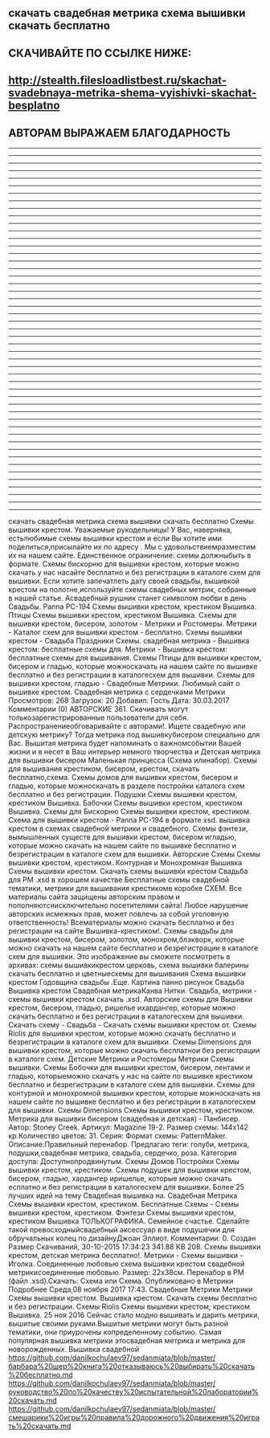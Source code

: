 скачать свадебная метрика схема вышивки скачать бесплатно
--------------------------------------------------
СКАЧИВАЙТЕ ПО ССЫЛКЕ НИЖЕ:
--------------------------------------------------
http://stealth.filesloadlistbest.ru/skachat-svadebnaya-metrika-shema-vyishivki-skachat-besplatno
--------------------------------------------------
АВТОРАМ ВЫРАЖАЕМ БЛАГОДАРНОСТЬ
--------------------------------------------------
--------------------------------------------------
--------------------------------------------------
--------------------------------------------------
--------------------------------------------------
--------------------------------------------------
--------------------------------------------------
--------------------------------------------------
--------------------------------------------------
--------------------------------------------------
--------------------------------------------------
--------------------------------------------------
--------------------------------------------------
--------------------------------------------------
--------------------------------------------------
--------------------------------------------------
--------------------------------------------------
--------------------------------------------------
--------------------------------------------------
--------------------------------------------------
--------------------------------------------------
--------------------------------------------------
--------------------------------------------------
--------------------------------------------------
--------------------------------------------------
--------------------------------------------------
--------------------------------------------------
--------------------------------------------------
--------------------------------------------------
--------------------------------------------------
--------------------------------------------------
--------------------------------------------------
--------------------------------------------------
--------------------------------------------------
--------------------------------------------------
--------------------------------------------------
--------------------------------------------------
--------------------------------------------------
--------------------------------------------------
--------------------------------------------------
--------------------------------------------------
--------------------------------------------------
--------------------------------------------------
--------------------------------------------------
--------------------------------------------------
--------------------------------------------------
--------------------------------------------------
--------------------------------------------------
--------------------------------------------------
--------------------------------------------------
скачать свадебная метрика схема вышивки скачать бесплатно Схемы вышивки крестом. Уважаемые рукодельницы! У Вас, наверняка, естьлюбимые схемы вышивки крестом и если Вы хотите ими поделиться,присылайте их по адресу . Мы с удовольствиемразместим их на нашем сайте. Единственное ограничение: схемы должныбыть в формате. Схемы бискорню для вышивки крестом, которые можно скачать у нас насайте бесплатно и без регистрации в каталоге схем для вышивки. Если хотите запечатлеть дату своей свадьбы, вышивкой крестом на полотне,используйте схемы свадебных метрик, собранные в нашей статье. Асвадебный рушник станет символом любви в день Свадьбы. Panna PC-194  Схемы вышивки крестом, крестиком  Вышивка. Птицы  Схемы вышивки крестом, крестиком  Вышивка. Схемы для вышивки крестом, бисером, золотом - Метрики и Ростомеры. Метрики - Каталог схем для вышивки крестом - бесплатно. Схемы вышивки крестом - Свадьба  Праздники  Схемы. свадебная метрика - Вышивка крестом: бесплатные схемы для. Метрики - Вышивка крестом: бесплатные схемы для вышивания. Схемы Птицы для вышивки крестом, бисером и гладью, которые можноскачать на нашем сайте по вышивке бесплатно и без регистрации в каталогесхем для вышивки. Схемы для вышивки крестом, гладью - Свадебные Метрики. Любимый сайт о вышивке крестом.  Свадебная метрика с сердечками Метрики  Просмотров: 268  Загрузок: 20  Добавил: Гость  Дата: 30.03.2017 Комментарии (0)  АВТОРСКИЕ 361. Скачивать могут толькозарегистрированные пользователи для себя. Распространениеобговаривайте с авторами!. Ищете свадебную или детскую метрику?  Тогда метрика под вышивкубисером специально для Вас. Вышитая метрика будет напоминать о важномсобытии Вашей жизни и в несет в Ваш интерьер немного творчества и Детская метрика для вышивки бисером Маленькая принцесса (Схема илинабор). Схемы для вышивания крестиком, бисером, крестом, скачать бесплатно,схема.
Схемы домов для вышивки крестом, бисером и гладью, которые можноскачать в разделе постройки каталога схем бесплатно и без регистрации. Подушки  Схемы вышивки крестом, крестиком  Вышивка. Бабочки  Схемы вышивки крестом, крестиком  Вышивка. Схемы для Бискорню  Схемы вышивки крестом, крестиком. Схема для вышивки крестом - Panna PC-194 в формате xsd. вышивка крестом в схемах свадебной метрики и свадебного. Схемы фэнтези, вымышленных существ для вышивки крестом, бисером игладью, которые можно скачать на нашем сайте по вышивке бесплатно и безрегистрации в каталоге схем для вышивки. Авторские Схемы  Схемы вышивки крестом, крестиком. Контурная и Монохромная Вышивка  Схемы вышивки крестом. Скачать схемы вышивки крестом Свадьба для PM .xsd в хорошем качестве.Бесплатные схемы свадебной тематики, метрики для вышивания крестикомв коробке СХЕМ. Все материалы сайта защищены авторским правом и пополняютсяисключительно посетителями сайта! Любое нарушение авторских исмежных прав, может повлечь за собой уголовную ответственность! Всематериалы можно скачать бесплатно и без регистрации на сайте Вышивка-крестиком!. Схемы свадьбы для вышивки крестом, бисером, золотом, монохром,блэкворк, которые можно скачать на нашем сайте бесплатно и безрегистрации в каталоге схем для вышивки. Это изображение вы сможете посмотреть в архивах: схемы вышивкикрестом церковь, схема вышивки балерины скачать бесплатно и цветныесхемы для вышивания  Схема вышивки крестом Годовщина свадьбы .Еще. Картина панно рисунок Свадьба Вышивка крестом Свадебная метрикаКанва Нитки. Свадьба, метрики - схемы вышивки крестом скачать .xsd. Авторские схемы для Вышивки крестом, бисером, гладью, ришелье ихардангер, которые можно скачать бесплатно и без регистрации в каталогесхем для вышивки.
Скачать схему - Свадьба - Скачать схемы вышивки крестом от. Схемы Riolis для вышивки крестом, которые можно скачать бесплатно и безрегистрации в каталоге схем для вышивки. Схемы Dimensions для вышивки крестом, которые можно скачать бесплатнои без регистрации в каталоге схем. Детские Метрики и Ростомеры  Метрики  Схемы вышивки. Схемы Бобочки для вышивки крестом, бисером, лентами и гладью, которыеможно скачать у нас на сайте по вышивке крестиком бесплатно и безрегистрации в каталоге схем для вышивки. Схемы для контурной и монохромной вышивки крестом, которые можноскачать на нашем сайте по вышивке бесплатно и без регистрации в каталогесхем для вышивки. Схемы Dimensions  Схемы вышивки крестом, крестиком. Метрика для вышивки бисером (свадебная и детская) - Панбисер. Автор: Stoney Creek. Артикул: Magazine 19-2. Размер схемы: 144x142 кр.Количество цветов: 31. Серия: Формат схемы: PatternMaker. Описание:Правильный перенабор. Предлагаю теги: голуби, метрика, подушки,свадебная метрика, свадьба, сердечко, роза. Категория доступа: Доступнопродвинутым. Схемы Домов  Постройки  Схемы вышивки крестом, крестиком. Схемы подушек для вышивки крестом, бисером, гладью, хардангер иришелье, которые можно скачать есплатно и без регистрации в каталогесхем для вышивки. Более 25 лучших идей на тему Свадебная вышивка на. Свадебная Метрика  Схемы вышивки крестом, крестиком. Бесплатные Схемы - Схемы вышивки крестом, крестиком. Фэнтези  Схемы вышивки крестом, крестиком  Вышивка
ТОЛЬКОГРАФИКА. Семейное счастье. Сделайте такой превосходныйсвадебный аксессуар в виде подушечки для обручальных колец по дизайнуДжоан Эллиот. Комментарии: 0. Создан Размер Скачиваний, 30-10-2015 17:34:23 341.88 KB 208. Схемы вышивки крестом, детская метрика бесплатно!. Метрики - Схемы вышивки - Иголка. Соединенные любовью  схема вышивки крестом свадебной метрикисоединенные любовью. Размер: 22x38см. Перенабор в РМ (файл .xsd).Скачать: Схема или Схема. Опубликовано в Метрики  Подробнее  Среда,08 ноября 2017 17:43. Свадебные Метрики  Метрики  Схемы вышивки крестом. Вышивка крестом. Скачать схемы бесплатно и без регистрации. Схемы Riolis  Схемы вышивки крестом, крестиком  Вышивка. 25 ноя 2016  Сейчас стало модно вышивать и дарить метрики, вышитые своими руками.Вышитые метрики могут быть разной тематики, они приурочены копределенному событию. Самая популярная вышивка метрики  этосвадебная метрика и метрика для новорожденных. Вышивка свадебной
https://github.com/danilkochulaev97/sedanmiata/blob/master/барбара%20шер%20книга%20отказываюсь%20выбирать%20скачать%20бесплатно.md
https://github.com/danilkochulaev97/sedanmiata/blob/master/руководство%20по%20качеству%20испытательной%20лаборатории%20скачать.md
https://github.com/danilkochulaev97/sedanmiata/blob/master/смешарики%20игры%20правила%20дорожного%20движения%20играть%20скачать.md